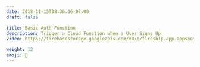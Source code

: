 ```yaml
---
date: 2018-11-15T08:36:36-07:00
draft: false

title: Basic Auth Function
description: Trigger a Cloud Function when a User Signs Up
video: https://firebasestorage.googleapis.com/v0/b/fireship-app.appspot.com/o/courses%2Fcloud-functions-master-course%2F3-authfun.mp4?alt=media&token=80a508fa-965b-4691-830d-3b240b2e0385

weight: 12
emoji: 👯
---
```


